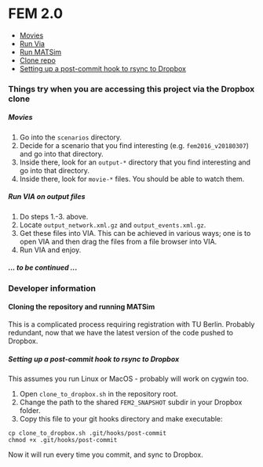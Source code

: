 # FEM 2.0

- [Movies](#movies)
- [Run Via](#via)
- [Run MATSim](#runmatsim)
- [Clone repo](#clonerepo)
- [Setting up a post-commit hook to rsync to Dropbox](#commithook)

### Things try when you are accessing this project via the Dropbox clone

##### Movies <a name="movies"></a>

1. Go into the `scenarios` directory.  
1. Decide for a scenario that you find interesting (e.g. `fem2016_v20180307`) and go into that directory.
1. Inside there, look for an `output-*` directory that you find interesting and go into that directory.
1. Inside there, look for `movie-*` files.  You should be able to watch them.

##### Run VIA on output files  <a name="via"></a>

1. Do steps 1.-3. above.
1. Locate `output_network.xml.gz` and `output_events.xml.gz`.  
1. Get these files into VIA.  This can be achieved in various ways; one is to open VIA and then drag the files from a file browser into VIA.
1. Run VIA and enjoy.

##### ... to be continued ...

<!-- ##### Run MATSim to optimize safe node assignments

1. There should be a file directly in the `FEM` base directory with name approximately as `au-flood-evacuation-0.11.0-SNAPSHOT-jar-with-dependencies.jar`.
1. Double-click on that file (in a file system browser).  A simple GUI should open.
1. In the GUI, click on the "Choose" button for configuration file.  Navigate to `scenario/fem2016_v20180307` and load `00config-just-run-plans-file.xml`.
1. Increase memory.  8000 MB is a good number, but less should do here as well.
1. Press the "Start MATSim" button.  This should run MATSim.
1. "Open" the output directory.  You can drag files into VIA as was already done above.
1. If you run again, you will have to delete the output directory first.  There is a button for this.

##### Use MATSim to optimize safe node assignments

1. Do all steps as in [Run MATSim](#runmatsim), but load `00config-optimize-safe-nodes-by-subsector.xml`.

The optimization algorithm that is used here is a stochastic heuristic. Small changes will lead to other results, often quite different.  Such changes can be in the code, but also in the random seed.

##### Edit the config files

The GUI allows to edit the config file.  It might be best to first make a copy of the original config file before trying this. -->




### Developer information

#### Cloning the repository and running MATSim <a name="clonerepo"></a>

This is a complicated process requiring registration with TU Berlin. Probably redundant, now that we have the latest version of the code pushed to Dropbox.

##### Setting up a post-commit hook to rsync to Dropbox <a name="commithook"></a>

This assumes you run Linux or MacOS - probably will work on cygwin too.

1. Open `clone_to_dropbox.sh` in the repository root.
1. Change the path to the shared `FEM2_SNAPSHOT` subdir in your Dropbox folder.
1. Copy this file to your git hooks directory and make executable:

```
cp clone_to_dropbox.sh .git/hooks/post-commit
chmod +x .git/hooks/post-commit
```

Now it will run every time you commit, and sync to Dropbox.
